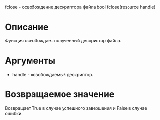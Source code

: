 fclose - освобождение дескриптора файла
    bool fclose(resource handle)

Описание
========

Функция освобождает полученный дескриптор файла.

Аргументы
=========

* handle - освобождаемый дескриптор.

Возвращаемое значение
=====================

Возвращает True в случае успешного завершения и False в случае ошибки.
